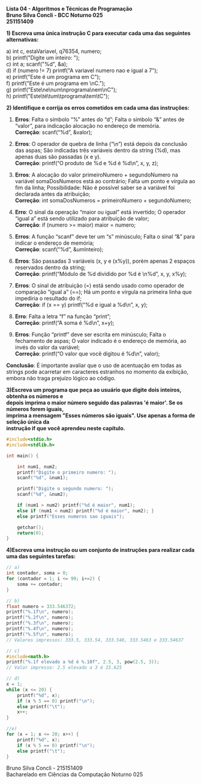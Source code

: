 **Lista 04 \- Algoritmos e Técnicas de Programação**  
**Bruno Silva Concli \- BCC Noturno 025**  
**251151409**

**1\) Escreva uma única instrução C para executar cada uma das seguintes alternativas:**

a) int c, estaVariavel, q76354, numero;  
b) printf("Digite um inteiro: ");  
c) int a; scanf("%d", \&a);  
d) if (numero \!= 7\) printf("A variavel numero nao e igual a 7");  
e) printf("Este é um programa em C");  
f) printf("Este é um programa em \\nC.");  
g) printf("Este\\ne\\num\\nprograma\\nem\\nC");  
h) printf("Este\\té\\tum\\tprograma\\tem\\tC");

**2\) Identifique e corrija os erros cometidos em cada uma das instruções:**

1) **Erros**: Falta o símbolo “%” antes do “d”; Falta o símbolo “&” antes de “valor”, para indicação alocação no endereço de memória.  
   **Correção**: scanf(“%d”, \&valor);  

2) **Erros**: O operador de quebra de linha (“\\n”) está depois da conclusão das aspas; São indicadas três variáveis dentro da string (%d), mas apenas duas são passadas (x e y).  
   **Correção**: printf(“O produto de %d e %d é %d\\n”, x, y, z);  

3) **Erros**: A alocação do valor primeiroNumero \+ segundoNumero na variável somaDosNumeros está ao contrário; Falta um ponto e vírgula ao fim da linha; Possibilidade: Não é possível saber se a variável foi declarada antes da atribuição;  
   **Correção**: int somaDosNumeros \= primeiroNumero \+ segundoNumero;  

4) **Erro**: O sinal da operação “maior ou igual” está invertido; O operador “igual a” está sendo utilizado para atribuição de valor;  
   **Correção**: if (numero \>= maior) maior \= numero;  

5) **Erros**: A função “scanf” deve ter um “s” minúsculo; Falta o sinal “&” para indicar o endereço de memória;  
   **Correção**: scanf(“%d”, \&umInteiro);  

6) **Erros**: São passadas 3 variáveis (x, y e (x%y)), porém apenas 2 espaços reservados dentro da string;  
   **Correção**: printf(“Módulo de %d dividido por %d é \\n%d”, x, y, x%y);  

7) **Erros**: O sinal de atribuição (=) está sendo usado como operador de comparação “igual a” (==); Há um ponto e vírgula na primeira linha que impediria o resultado do if;  
   **Correção**: if (x \== y) printf(“%d e igual a %d\\n”, x, y);  

8) **Erro**: Falta a letra “f” na função “print”;  
   **Correção**: printf(“A soma é %d\\n”, x+y);  

9) **Erros**: Função “printf” deve ser escrita em minúsculo; Falta o fechamento de aspas; O valor indicado é o endereço de memória, ao invés do valor da variável;  
   **Correção**: printf(“O valor que você digitou é %d\\n”, valor);

**Conclusão**: É importante avaliar que o uso de acentuação em todas as strings pode acarretar em caracteres estranhos no momento da exibição, embora não traga prejuízo lógico ao código.

**3)Escreva um programa que peça ao usuário que digite dois inteiros, obtenha os números e**  
**depois imprima o maior número seguido das palavras 'é maior'. Se os números forem iguais,**  
**imprima a mensagem "Esses números são iguais". Use apenas a forma de seleção única da**  
**instrução if que você aprendeu neste capítulo.**

```c
#include<stdio.h>
#include<stdlib.h>

int main() {

	int num1, num2;
	printf("Digite o primeiro numero: ");
	scanf("%d", &num1);

	printf("Digite o segundo numero: ");
	scanf("%d", &num2);

	if (num1 > num2) printf("%d é maior", num1);
	else if (num1 < num2) printf("%d é maior", num2); }
	else printf("Esses numeros sao iguais");  

	getchar();
	return(0);
}
```

**4)Escreva uma instrução ou um conjunto de instruções para realizar cada uma das seguintes tarefas:**

```c
// a)
int contador, soma = 0;
for (contador = 1; i <= 99; i+=2) {
	soma += contador;
}

// b)
float numero = 333.546372;
printf("%.1f\n", numero);
printf("%.2f\n", numero);
printf("%.3f\n", numero);
printf("%.4f\n", numero);
printf("%.5f\n", numero);
// Valores impressos: 333.5, 333.54, 333.546, 333.5463 e 333.54637

// c)
#include<math.h>
printf("%.1f elevado a %d é %.10f", 2.5, 3, pow(2.5, 3));
// Valor impresso: 2.5 elevado a 3 é 15.625

// d) 
x = 1;
while (x <= 20) {
	printf("%d", x);
	if (x % 5 == 0) printf("\n");
	else printf("\t");
	x++;
}

//e)
for (x = 1; x <= 20; x++) {
	printf("%d", x);
	if (x % 5 == 0) printf("\n");
	else printf("\t");
}  
```

Bruno Silva Concli \- 215151409  
Bacharelado em Ciências da Computação Noturno 025
